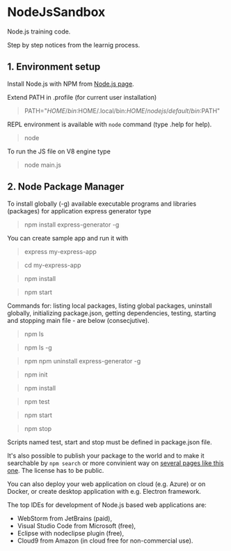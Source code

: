 # NodeJsSandbox
Node.js training code.

Step by step notices from the learnig process.

## 1. Environment setup
Install Node.js with NPM from [Node.js page](https://nodejs.org).

Extend PATH in .profile (for current user installation)
> PATH="$HOME/bin:$HOME/.local/bin:$HOME/nodejs/default/bin:$PATH"

REPL environment is available with `node` command (type .help for help).
> node

To run the JS file on V8 engine type
> node main.js

## 2. Node Package Manager
To install globally (-g) available executable programs and libraries (packages) for application express generator type
> npm install express-generator -g

You can create sample app and run it with
> express my-express-app

> cd my-express-app

> npm install

> npm start

Commands for: listing local packages, listing global packages, uninstall globally, initializing package.json, getting dependencies, testing, starting and stopping main file - are below (consecjutive).
> npm ls

> npm ls -g

> npm npm uninstall express-generator -g

> npm init

> npm install

> npm test

> npm start

> npm stop

Scripts named test, start and stop must be defined in package.json file.

It's also possible to publish your package to the world and to make it searchable by `npm search` or more convinient way on [several pages like this one](http://npmsearch.com/). The license has to be public.

You can also deploy your web application on cloud (e.g. Azure) or on Docker, or create desktop application with e.g. Electron framework.

The top IDEs for development of Node.js based web applications are:
* WebStorm from JetBrains (paid),
* Visual Studio Code from Microsoft (free),
* Eclipse with nodeclipse plugin (free),
* Cloud9 from Amazon (in cloud free for non-commercial use).
